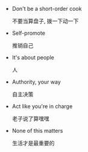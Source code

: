 - Don't be a short-order cook

  不要当算盘子, 拨一下动一下

- Self-promote

  推销自己

- It's about people

  人

- Authority, your way

  自主决策

- Act like you're in charge

  老子说了算嘿嘿

- None of this matters

  生活才是最重要的
